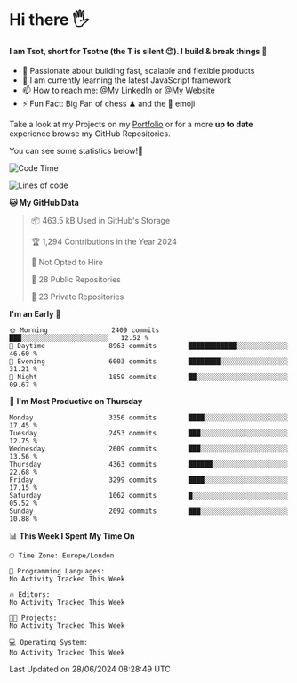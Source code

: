 # Hi there :raised_hand_with_fingers_splayed:
#### I am Tsot, short for Tsotne (the T is silent :wink:). I build & break things :space_invader:
- :telescope: Passionate about building fast, scalable and flexible products
- :seedling: I am currently learning the latest JavaScript framework 
- :mailbox: How to reach me: [@My LinkedIn](https://www.linkedin.com/in/tsotne-gvadzabia/) or [@My Website](https://tsotne.co.uk/contact)
- :zap: Fun Fact: Big Fan of chess ♟ and the 👾 emoji

Take a look at my Projects on my [Portfolio](https://tsotne.co.uk/) or for a more **up to date** experience browse my GitHub Repositories.

You can see some statistics below!:space_invader:
<!--START_SECTION:waka-->
![Code Time](http://img.shields.io/badge/Code%20Time-761%20hrs%202%20mins-blue)

![Lines of code](https://img.shields.io/badge/From%20Hello%20World%20I%27ve%20Written-6.5%20million%20lines%20of%20code-blue)

**🐱 My GitHub Data** 

> 📦 463.5 kB Used in GitHub's Storage 
 > 
> 🏆 1,294 Contributions in the Year 2024
 > 
> 🚫 Not Opted to Hire
 > 
> 📜 28 Public Repositories 
 > 
> 🔑 23 Private Repositories 
 > 
**I'm an Early 🐤** 

```text
🌞 Morning                2409 commits        ███░░░░░░░░░░░░░░░░░░░░░░   12.52 % 
🌆 Daytime                8963 commits        ████████████░░░░░░░░░░░░░   46.60 % 
🌃 Evening                6003 commits        ████████░░░░░░░░░░░░░░░░░   31.21 % 
🌙 Night                  1859 commits        ██░░░░░░░░░░░░░░░░░░░░░░░   09.67 % 
```
📅 **I'm Most Productive on Thursday** 

```text
Monday                   3356 commits        ████░░░░░░░░░░░░░░░░░░░░░   17.45 % 
Tuesday                  2453 commits        ███░░░░░░░░░░░░░░░░░░░░░░   12.75 % 
Wednesday                2609 commits        ███░░░░░░░░░░░░░░░░░░░░░░   13.56 % 
Thursday                 4363 commits        ██████░░░░░░░░░░░░░░░░░░░   22.68 % 
Friday                   3299 commits        ████░░░░░░░░░░░░░░░░░░░░░   17.15 % 
Saturday                 1062 commits        █░░░░░░░░░░░░░░░░░░░░░░░░   05.52 % 
Sunday                   2092 commits        ███░░░░░░░░░░░░░░░░░░░░░░   10.88 % 
```


📊 **This Week I Spent My Time On** 

```text
🕑︎ Time Zone: Europe/London

💬 Programming Languages: 
No Activity Tracked This Week

🔥 Editors: 
No Activity Tracked This Week

🐱‍💻 Projects: 
No Activity Tracked This Week

💻 Operating System: 
No Activity Tracked This Week
```


 Last Updated on 28/06/2024 08:28:49 UTC
<!--END_SECTION:waka-->

